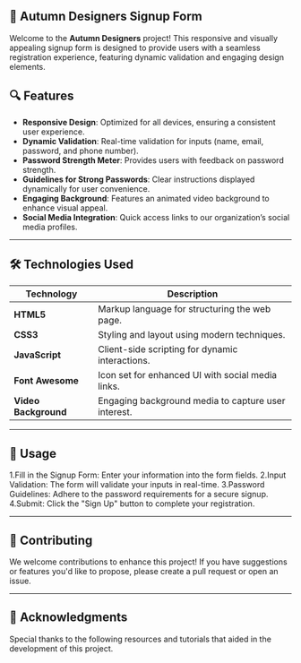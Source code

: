 ## 🌟 Autumn Designers Signup Form

Welcome to the **Autumn Designers** project! This responsive and visually appealing signup form is designed to provide users with a seamless registration experience, featuring dynamic validation and engaging design elements.

## 🔍 Features

- **Responsive Design**: Optimized for all devices, ensuring a consistent user experience.
- **Dynamic Validation**: Real-time validation for inputs (name, email, password, and phone number).
- **Password Strength Meter**: Provides users with feedback on password strength.
- **Guidelines for Strong Passwords**: Clear instructions displayed dynamically for user convenience.
- **Engaging Background**: Features an animated video background to enhance visual appeal.
- **Social Media Integration**: Quick access links to our organization’s social media profiles.

---

## 🛠️ Technologies Used

| Technology       | Description                               |
|------------------|-------------------------------------------|
| **HTML5**        | Markup language for structuring the web page. |
| **CSS3**         | Styling and layout using modern techniques. |
| **JavaScript**   | Client-side scripting for dynamic interactions. |
| **Font Awesome** | Icon set for enhanced UI with social media links. |
| **Video Background** | Engaging background media to capture user interest. |

---
## 🚀 Usage
1.Fill in the Signup Form: Enter your information into the form fields.
2.Input Validation: The form will validate your inputs in real-time.
3.Password Guidelines: Adhere to the password requirements for a secure signup.
4.Submit: Click the "Sign Up" button to complete your registration.

---
## 🤝 Contributing
We welcome contributions to enhance this project! If you have suggestions or features you'd like to propose, please create a pull request or open an issue.

---
## 🎉 Acknowledgments
Special thanks to the following resources and tutorials that aided in the development of this project.
